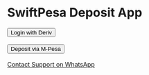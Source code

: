 <!DOCTYPE html>
<html lang="en">
<head>
  <meta charset="UTF-8" />
  <title>SwiftPesa Deposit</title>
</head>
<body>
  <h1>SwiftPesa Deposit App</h1>
  <button onclick="loginDeriv()">Login with Deriv</button>
  <br/><br/>
  <button onclick="depositMpesa()">Deposit via M-Pesa</button>
  <br/><br/>
  <a href="https://wa.me/254758419976" target="_blank">Contact Support on WhatsApp</a>

  <script>
    function loginDeriv() {
      const appId = '93522';
      const redirectUri = encodeURIComponent('https://madee391.github.io/deriv-oauth-redirect/');
      const markup = 2.5; // Your markup %
      const oauthUrl = `https://oauth.deriv.com/oauth2/authorize?app_id=${appId}&l=EN&redirect_uri=${redirectUri}&response_type=code&scope=read+payments&markup=${markup}`;
      window.location.href = oauthUrl;
    }

    function depositMpesa() {
      alert('M-Pesa deposit feature coming soon!');
      // You can later add payment integration here
    }
  </script>
</body>
</html>
